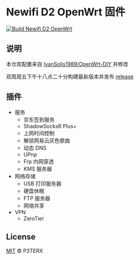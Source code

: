 # Newifi D2 OpenWrt 固件

[![Build Newifi D2 OpenWrt](https://github.com/isecret/Newifi-D2-Lede-Firmware/actions/workflows/build-openwrt.yml/badge.svg)](https://github.com/isecret/Newifi-D2-Lede-Firmware/actions/workflows/build-openwrt.yml)

## 说明

本仓库配置来自 [IvanSolis1989/OpenWrt-DIY](https://github.com/IvanSolis1989/OpenWrt-DIY) 并修改

双周周五下午十八点二十分构建最新版本并发布 [release](https://github.com/isecret/Newifi-D2-Lede-Firmware/releases/latest)

## 插件

- 服务
    - 京东签到服务
    - ShadowSocksR Plus+
    - 上网时间控制
    - 解锁网易云灰色歌曲
    - 动态 DNS
    - UPnp
    - Frp 内网穿透
    - KMS 服务器
- 网络存储
    - USB 打印服务器
    - 硬盘休眠
    - FTP 服务器
    - 网络共享
- VPN
    - ZeroTier

## License

[MIT](https://github.com/P3TERX/Actions-OpenWrt/blob/main/LICENSE) © P3TERX
